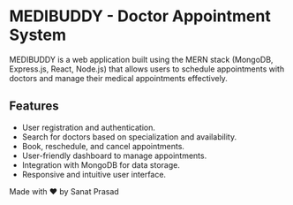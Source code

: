# MEDIBUDDY - Doctor Appointment System

MEDIBUDDY is a web application built using the MERN stack (MongoDB, Express.js, React, Node.js) that allows users to schedule appointments with doctors and manage their medical appointments effectively.

## Features

- User registration and authentication.
- Search for doctors based on specialization and availability.
- Book, reschedule, and cancel appointments.
- User-friendly dashboard to manage appointments.
- Integration with MongoDB for data storage.
- Responsive and intuitive user interface.

Made with ❤️ by Sanat Prasad
